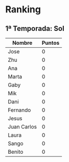 # Ranking

## 1ª Temporada: Sol

| Nombre | Puntos |
| ------------- | ------------- |
| Jose | 0 |
| Zhu | 0 |
| Ana | 0 |
| Marta | 0 |
| Gaby | 0 |
| Mik | 0 |
| Dani | 0 |
| Fernando | 0 |
| Jesus | 0 |
| Juan Carlos | 0 |
| Laura | 0 |
| Sango | 0 |
| Benito | 0 |
